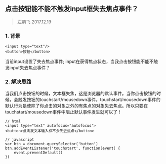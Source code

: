## 点击按钮能不能不触发input框失去焦点事件？

> 左鹏飞  2017.12.19

### 1. 背景

```
<input type="text"/>
<button>按钮</button>
```

当前input设置了失去焦点事件; input在获得焦点状态，当我点击按钮能不能不触发input失去焦点事件？


### 2. 解决思路

当我们点击按钮的时候，文本框失焦，这是浏览器的默认事件。当你点击按钮的时候，会触发按钮的touchstart/mousedown事件，touchstart/mousedown事件的默认行为是使除了你点击的对象之外的有焦点的对象失去焦点。所以只要在touchstart/mousedown事件中阻止默认事件发生就可以了！


```
// html
<input type="text" autofocus="autofocus">
<button>点击我文本输入框不会失去焦点</button>

// javascript
var btn = document.querySelector('button')
btn.addEventListener('touchstart', function(event) {
	event.preventDefault()
})

```